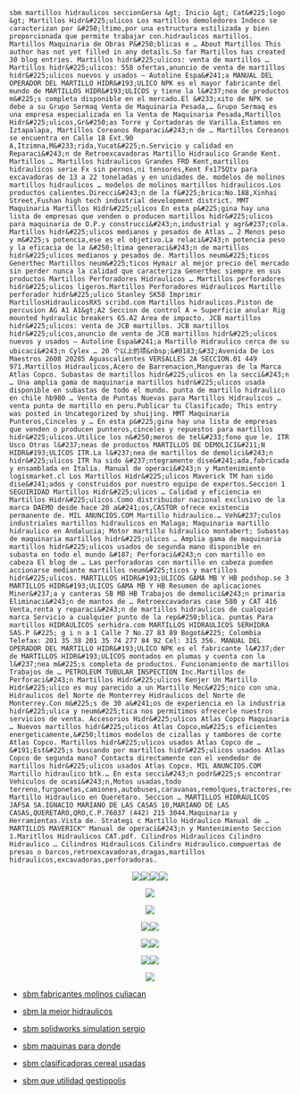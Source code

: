 
```
sbm martillos hidraulicos seccionGersa &gt; Inicio &gt; Cat&#225;logo &gt; Martillos Hidr&#225;ulicos Los martillos demoledores Indeco se caracterizan por &#250;ltimo,por una estructura estilizada y bien proporcionada que permite trabajar con.hidraulicos martillos. Martillos Maquinaria de Obras P&#250;blicas e … About Martillos This author has not yet filled in any details.So far Martillos has created 30 blog entries. Martillos hidr&#225;ulicos: venta de martillos … Martillos hidr&#225;ulicos: 558 ofertas,anuncio de venta de martillos hidr&#225;ulicos nuevos y usados — Autoline Espa&#241;a MANUAL DEL OPERADOR DEL MARTILLO HIDR&#193;ULICO NPK es el mayor fabricante del mundo de MARTILLOS HIDR&#193;ULICOS y tiene la l&#237;nea de productos m&#225;s completa disponible en el mercado.El &#233;xito de NPK se debe a su Grupo Sermaq Venta de Maquinaria Pesada,… Grupo Sermaq es una empresa especializada en la Venta de Maquinaria Pesada,Martillos Hidr&#225;ulicos,Gr&#250;as Torre y Cortadoras de Varilla.Estamos en Iztapalapa, Martillos Coreanos Reparaci&#243;n de … Martillos Coreanos se encuentra en Calle 18 Ext.90 A,Itzimna,M&#233;rida,Yucat&#225;n.Servicio y calidad en Reparaci&#243;n de Retroexcavadoras Martillo Hidraulico Grande Kent. Martillos … Martillos hidraulicos Grandes FRD Kent,martillos hidraulicos serie Fx sin pernos,ni tensores,Kent Fx175Qtv para excavadoras de 13 a 22 toneladas y en unidades de. modelos de molinos martillos hidraulicos … modelos de molinos martillos hidraulicos.Los productos calientes.Direcci&#243;n de la f&#225;brica:No.188,Xinhai Street,Fushan high tech industrial development district. MMT Maquinaria Martillos Hidr&#225;ulicos En esta p&#225;gina hay una lista de empresas que venden o producen martillos hidr&#225;ulicos para maquinaria de O.P.y construcci&#243;n,industrial y agr&#237;cola. Martillos hidr&#225;ulicos medianos y pesados de Atlas … 2 Menos peso y m&#225;s potencia,ese es el objetivo.La relaci&#243;n potencia peso y la eficacia de la &#250;ltima generaci&#243;n de martillos hidr&#225;ulicos medianos y pesados de. Martillos neum&#225;ticos Generthec Martillos neum&#225;ticos Hymair al mejor precio del mercado sin perder nunca la calidad que caracteriza Generthec siempre en sus productos Martillos Perforadores Hidraulicos … Martillos perforadores hidr&#225;ulicos ligeros.Martillos Perforadores Hidraulicos Martillo perforador hidr&#225;ulico Stanley SK58 Imprimir MartillosHidraulicosRXS scribd.com Martillos hidraulicos.Piston de percusion AG A1 A1&gt;A2 Seccion de control A = Superficie anular Rig mounted hydraulic breakers 65.A2 Area de impacto. JCB martillos hidr&#225;ulicos: venta de JCB martillos. JCB martillos hidr&#225;ulicos,anuncio de venta de JCB martillos hidr&#225;ulicos nuevos y usados — Autoline Espa&#241;a Martillo Hidraulico cerca de su ubicaci&#243;n Cylex … 20 个以上的项&nbsp;&#0183;&#32;Avenida De Los Maestros 2608 20285 Aguascalientes VERSALLES 2A SECCION.01 449 971.Martillos Hidraulicos,Acero de Barrenacion,Mangueras de la Marca Atlas Copco. Subastas de martillos hidr&#225;ulicos en la secci&#243;n … Una amplia gama de maquinaria martillos hidr&#225;ulicos usada disponible en subastas de todo el mundo. punta de martillo hidraulico en chile hb980 … Venta de Puntas Nuevas para Martillos Hidraulicos … venta punta de martillo en peru.Publicar tu Clasificado; This entry was posted in Uncategorized by shuijing. MMT Maquinaria Punteros,Cinceles y … En esta p&#225;gina hay una lista de empresas que venden o producen punteros,cinceles y repuestos para martillos hidr&#225;ulicos.Utilice los n&#250;meros de tel&#233;fono que le. ITR Usco Otras l&#237;neas de productos MARTILLOS DE DEMOLICI&#211;N HIDR&#193;ULICOS ITR.La l&#237;nea de martillos de demolici&#243;n hidr&#225;ulicos ITR ha sido &#237;ntegramente dise&#241;ada,fabricada y ensamblada en Italia. Manual de operaci&#243;n y Mantenimiento logismarket.cl Los Martillos Hidr&#225;ulicos Maverick TM han sido dise&#241;ados y construidos por nuestro equipo de expertos.Seccion 1 SEGUIRIDAD Martillos Hidr&#225;ulicos … Calidad y eficiencia en Martillos Hidr&#225;ulicos.Como distribuidor nacional exclusivo de la marca DAEMO desde hace 20 a&#241;os,CASTOR ofrece existencia permanente de. MIL ANUNCIOS.COM Martillo hidraulico.… Veh&#237;culos industriales martillos hidraulicos en Malaga; Maquinaria martillo hidraulico en Andalucia; Motor martillo hidraulico montabert; Subastas de maquinaria martillos hidr&#225;ulicos … Amplia gama de maquinaria martillos hidr&#225;ulicos usados de segunda mano disponible en subasta en todo el mundo &#187; Perforaci&#243;n con martillo en cabeza El blog de … Las perforadoras con martillo en cabeza pueden accionarse mediante martillos neum&#225;ticos y martillos hidr&#225;ulicos. MARTILLOS HIDR&#193;ULICOS GAMA MB Y HB podshop.se 3 MARTILLOS HIDR&#193;ULICOS GAMA MB Y HB Resumen de aplicaciones Miner&#237;a y canteras SB MB HB Trabajos de demolici&#243;n primaria Eliminaci&#243;n de mantos de … Retroexcavadoras case 580 y CAT 416 Venta,renta y reparaci&#243;n de martillos hidraulicos de cualquier marca Servicio a cualquier punto de la rep&#250;blica. puntas Para martillos HIDRAULICOS serhidra.com MARTILLOS HIDRAULICOS SERHIDRA SAS.P &#225; g i n a 1 Calle 7 No.27 83 89 Bogot&#225; Colombia Telefax: 201 35 38 201 35 74 277 84 92 Cel: 315 356. MANUAL DEL OPERADOR DEL MARTILLO HIDR&#193;ULICO NPK es el fabricante l&#237;der de MARTILLOS HIDR&#193;ULICOS montados en plumas y cuenta con la l&#237;nea m&#225;s completa de productos. Funcionamiento de martillos Trabajos de … PETROLEUM TUBULAR INSPECTION Inc.Martillos de Perforaci&#243;n Martillos Hidr&#225;ulicos Kenjer Un Martillo Hidr&#225;ulico es muy parecido a un Martillo Mec&#225;nico con una. Hidraulicos del Norte de Monterrey Hidraulicos del Norte de Monterrey.Con m&#225;s de 30 a&#241;os de experiencia en la industria hidr&#225;ulica y neum&#225;tica nos permitimos ofrecerle nuestros servicios de venta. Accesorios Hidr&#225;ulicos Atlas Copco Maquinaria … Nuevos martillos hidr&#225;ulicos Atlas Copco,m&#225;s eficientes energeticamente,&#250;ltimos modelos de cizallas y tambores de corte Atlas Copco. Martillos hidr&#225;ulicos usados Atlas Copco de … &#191;Est&#225;s buscando por martillos hidr&#225;ulicos usados Atlas Copco de segunda mano? Contacta directamente con el vendedor de martillos hidr&#225;ulicos usados Atlas Copco. MIL ANUNCIOS.COM Martillo hidraulico btk.… En esta secci&#243;n podr&#225;s encontrar Vehiculos de ocasi&#243;n,Motos usadas,todo terreno,furgonetas,camiones,autobuses,caravanas,remolques,tractores,recambios. Martillo Hidraulico en Queretaro. Seccion … MARTILLOS HIDRAULICOS JAFSA SA.IGNACIO MARIANO DE LAS CASAS 10,MARIANO DE LAS CASAS,QUERETARO,QRO,C.P.76037 (442) 215 3044.Maquinaria y Herramientas.Vista de. Strategi c Martillo Hidraulico Manual de … MARTILLOS MAVERICK™ Manual de operaci&#243;n y Mantenimiento Seccion 1.Maritllos Hidraulicos CAT.pdf. Cilindros Hidraulicos Cilindro Hidraulico … Cilindros Hidraulicos Cilindro Hidraulico.compuertas de presas o barcos,retroexcavadoras,dragas,martillos hidraulicos,excavadoras,perforadoras. 
```

<div align="center">

<a href="https://es-mill.shibang-china.com/github&k=sbm+martillos+hidraulicos+seccion"><img src="https://static.shibang-china.com/es/mill/index.jpg"></a><a href="https://es-mill.shibang-china.com/materials.htmlgithub&k=sbm+martillos+hidraulicos+seccion"><img src="https://static.shibang-china.com/es/mill/materials.jpg"></a><a href="https://es-mill.shibang-china.com/about.htmlgithub&k=sbm+martillos+hidraulicos+seccion"><img src="https://static.shibang-china.com/es/mill/about.jpg"></a><a href="https://es-mill.shibang-china.com/contact.htmlgithub&k=sbm+martillos+hidraulicos+seccion"><img src="https://static.shibang-china.com/es/mill/contact.jpg"></a>

<a href="https://es-mill.shibang-china.com/github&k=sbm+martillos+hidraulicos+seccion"><img src="https://static.shibang-china.com/es/mill/banner.jpg"></a>

<a href="https://swt.shibang-china.com/github&k=sbm+martillos+hidraulicos+seccion"><img src="https://static.shibang-china.com/es/mill/chat.jpg"></a>

<a href="https://es-mill.shibang-china.com/products/vertical-roller-mill.htmlgithub&k=sbm+martillos+hidraulicos+seccion"><img src="https://static.shibang-china.com/es/mill/vertical.jpg"></a><a href="https://es-mill.shibang-china.com/products/raymond-mill.htmlgithub&k=sbm+martillos+hidraulicos+seccion"><img src="https://static.shibang-china.com/es/mill/raymond.jpg"></a>

<a href="https://es-mill.shibang-china.com/products/ultrafine-grinding-mill.htmlgithub&k=sbm+martillos+hidraulicos+seccion"><img src="https://static.shibang-china.com/es/mill/ultrafine.jpg"></a><a href="https://es-mill.shibang-china.com/products/trapezium-grinding-mill.htmlgithub&k=sbm+martillos+hidraulicos+seccion"><img src="https://static.shibang-china.com/es/mill/trapezium.jpg"></a>

<a href="https://es-mill.shibang-china.com/products/ball-mill.htmlgithub&k=sbm+martillos+hidraulicos+seccion"><img src="https://static.shibang-china.com/es/mill/ball.jpg"></a><a href="https://es-mill.shibang-china.com/products/hammer-mill.htmlgithub&k=sbm+martillos+hidraulicos+seccion"><img src="https://static.shibang-china.com/es/mill/hammer.jpg"></a>

<a href="https://swt.shibang-china.com/github&k=sbm+martillos+hidraulicos+seccion"><img src="https://static.shibang-china.com/es/mill/case.jpg"></a>

</div>


* [sbm fabricantes molinos culiacan](sbm%20fabricantes%20molinos%20culiacan.md)

* [sbm la mejor hidraulicos](sbm%20la%20mejor%20hidraulicos.md)

* [sbm solidworks simulation sergio](sbm%20solidworks%20simulation%20sergio.md)

* [sbm maquinas para donde](sbm%20maquinas%20para%20donde.md)

* [sbm clasificadoras cereal usadas](sbm%20clasificadoras%20cereal%20usadas.md)

* [sbm que utilidad gestiopolis](sbm%20que%20utilidad%20gestiopolis.md)